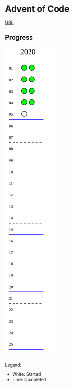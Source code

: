 # Advent of Code

[URL](https://adventofcode.com)

## Progress

![overview graphic](./graph/image.svg)

Legend:

- White: Started
- Lime: Completed
